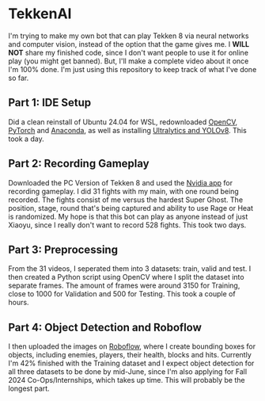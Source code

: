 # TekkenAI
I'm trying to make my own bot that can play Tekken 8 via neural networks and computer vision, instead of the option that the game gives me. I **WILL NOT** share my finished code, since I don't want people to use it for online play (you might get banned). But, I'll make a complete video about it once I'm 100% done. I'm just using this repository to keep track of what I've done so far.

## Part 1: IDE Setup
Did a clean reinstall of Ubuntu 24.04 for WSL, redownloaded [OpenCV](https://opencv.org/), [PyTorch](https://pytorch.org/) and [Anaconda](https://www.anaconda.com/), as well as installing [Ultralytics and YOLOv8](https://github.com/ultralytics/ultralytics). This took a day.

## Part 2: Recording Gameplay
Downloaded the PC Version of Tekken 8 and used the [Nvidia app](https://www.nvidia.com/en-us/software/nvidia-app/) for recording gameplay. I did 31 fights with my main, with one round being recorded. The fights consist of me versus the hardest Super Ghost. The position, stage, round that's being captured and ability to use Rage or Heat is randomized. My hope is that this bot can play as anyone instead of just Xiaoyu, since I really don't want to record 528 fights. This took two days.

## Part 3: Preprocessing
From the 31 videos, I seperated them into 3 datasets: train, valid and test. I then created a Python script using OpenCV where I split the dataset into separate frames. The amount of frames were around 3150 for Training, close to 1000 for Validation and 500 for Testing. This took a couple of hours.

## Part 4: Object Detection and Roboflow
I then uploaded the images on [Roboflow](https://universe.roboflow.com/), where I create bounding boxes for objects, including enemies, players, their health, blocks and hits. Currently I'm 42% finished with the Training dataset and I expect object detection for all three datasets to be done by mid-June, since I'm also applying for Fall 2024 Co-Ops/Internships, which takes up time. This will probably be the longest part.

